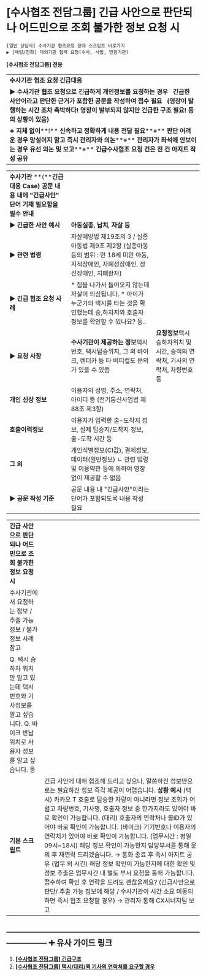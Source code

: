 # [수사협조 전담그룹] 긴급 사안으로 판단되나 어드민으로 조회 불가한 정보 요청 시

```
[일반 상담사] 수사기관 협조요청 응대 스크립트 바로가기  
▶ [채팅/전화] 대외기관 협력 요청(수사, 사법, 민원기관)
```

**[수사협조 전담그룹] 전용**

|  |
| --- |
| **수사기관 협조 요청 긴급대응** |
| **▶ 수사기관 협조 요청으로 긴급하게 개인정보를 요청하는 경우   긴급한 사안이라고 판단한 근거가 포함한 공문을 작성하여 접수 필요    (영장이 발행하는 시간 조차 촉박하다! 영장이 발부되지 않지만 긴급한 구조 필요! 등의 상황이 있음)** |
| **※** **지체** **없이****!** **신속하고** **정확하게** **내용** **전달** **필요****※** **판단** **어려운** **경우** **망설이지** **말고** **즉시** **관리자와** **의논****※** **관리자가** **좌석에** **안보이는** **경우** **유선** **의논** **및** **보고****※** **긴급수사협조** **요청** **건은** **전** **건** **아지트** **작성** **공유** |

|  |  |  |
| --- | --- | --- |
| **수사기관** **(****긴급대응** **Case)** **공문** **내용** **내에** **"****긴급사안****"** **단어** **기재** **필요함을** **필수** **안내** | | |
| **▶** **긴급한** **사안** **예시** | **아동실종, 납치, 자살 등** | |
| **▶** **관련** **법령** | 자살예방법 제19조의 3 / 실종아동법 제9조 제2항 (실종아동 등의 범위 : 만 18세 미만 아동, 지적장애인, 자폐성장애인, 정신장애인, 치매환자) | |
| **▶** **긴급** **협조** **요청** **사례** | \* 집을 나가서 들어오지 않는데 자살이 의심됩니다. \* 아이가 누군가와 택시를 타는 것을 확인했는데 승,하차지와 호출자 정보를 확인할 수 있나요? 등.. | |
| **▶** **요청** **사항** | **수사기관이** **제공하는** **정보**택시번호, 택시탑승위치,  그 외 바이크, 렌터카 등 타 버티컬도 문의가 있을 수 있음 | **요청정보**택시 승하차위치 및 시간, 승객의 연락처, 기사의 연락처, 차량번호 등 |
| **개인** **신상** **정보** | 이용자의 성명, 주소, 연락처, 아이디 등 (전기통신사업법 제88조 제3항) | |
| **호출이력정보** | 이용자가 입력한 출-도착지 정보, 실제 탑승지/도착지 정보, 출-도착 시간 등 | |
| **그** **외** | 개인식별정보(CI값), 결제정보, 데이터(일반정보) ㄴ 관련 법령 및 이용약관 등에 의하여 영장없이 제공할 수 없음 | |
| **▶** **공문** **작성** **기준** | 공문 내용 내 "긴급사안"이라는 단어가 포함되도록 내용 작성 필요 | |

|  |  |
| --- | --- |
| **긴급** **사안으로** **판단되나** **어드민으로** **조회** **불가한** **정보** **요청** **시** | |
| 수사기관에서 요청하는 정보 / 추출 가능 정보 / 불가 정보 사례 참고 | |
| Q. 택시 승하차 위치만 알고 있는데 택시번호와 기사정보를 알고 싶습니다.  Q. 바이크 반납위치로 사용자 정보를 알고 싶습니다. 등 | |
| **기본** **스크립트** | 긴급 사안에 대해 협조해 드리고 싶으나, 말씀하신 정보만으로는 필요하신 정보 즉각 제공이 어렵습니다.   **상황** **예시** (택시) 카카오 T 호출로 탑승한 차량이 아니라면 정보 조회가 어렵고 차량번호, 기사명, 호출자 정보 중 한가지라도 있어야 바로 확인이 가능합니다. (대리) 호출자의 연락처나 콜ID가 있어야 바로 확인이 가능합니다. (바이크) 기기번호나 이용자의 연락처가 있어야 바로 확인이 가능합니다.  (업무시간 : 평일 09시~18시) 해당 정보 확인이 가능한지 담당부서를 통해 문의 후 재연락 드리겠습니다. → 통화 종료 후 즉시 아지트 공유 (업무 외 시간) 해당 정보 확인이 가능한지에 대한 확인 및 정보 추출은 업무시간 내 별도 부서 요청을 통해 가능합니다.  접수하여 확인 후 연락을 드려도 괜찮을까요?  (긴급사안으로 판단/ 추출 가능 정보에 해당 / 수사기관이 시간 소요 미동의하면 즉시 협조 요청할 경우) → 관리자 통해 CX시너지팀 보고 |

**―****―****―****―****―****―****―****―****―****―****―****―****―****―****―****―****―****―****―****―****―****―****―****―****―****―****―****―****―** **➕ 유사 가이드 링크**
-----------------------------------------------------------------------------------------------------------------------------------------------------------------

1. **[[수사협조 전담그룹] 긴급구조](https://kakaomobilitysupport.zendesk.com/hc/ko/articles/36291190895129)**
2. **[[수사협조 전담그룹] 택시/대리/퀵 기사의 연락처를 요구할 경우](https://kakaomobilitysupport.zendesk.com/hc/ko/articles/36292124674585)**